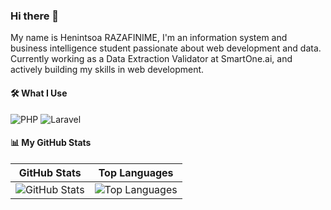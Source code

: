 ### Hi there 👋
My name is Henintsoa RAZAFINIME, I'm an information system and business intelligence student passionate about web development and data. Currently working as a Data Extraction Validator at SmartOne.ai, and actively building my skills in web development.

#### 🛠️ What I Use

![PHP](https://img.shields.io/badge/PHP-777BB4?style=for-the-badge&logo=php&logoColor=white)
![Laravel](https://img.shields.io/badge/Laravel-EF3B2D?style=for-the-badge&logo=laravel&logoColor=white)

#### 📊 My GitHub Stats

| GitHub Stats | Top Languages |
|--------------|---------------|
| ![GitHub Stats](https://github-readme-stats.vercel.app/api?username=Henintsoa-rzfm&show_icons=true&theme=transparent&hide_border=true&card_width=500) | ![Top Languages](https://github-readme-stats.vercel.app/api/top-langs/?username=Henintsoa-rzfm&layout=compact&theme=transparent&hide_border=true&card_width=500) |






